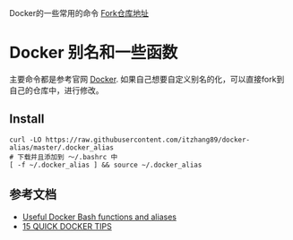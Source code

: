 Docker的一些常用的命令 [Fork仓库地址](https://github.com/tcnksm/docker-alias/blob/master/README.md)

# Docker 别名和一些函数

主要命令都是参考官网 [Docker](https://www.docker.io/). 如果自己想要自定义别名的化，可以直接fork到自己的仓库中，进行修改。

## Install

```shell
curl -LO https://raw.githubusercontent.com/itzhang89/docker-alias/master/.docker_alias
# 下载并且添加到 ～/.bashrc 中
[ -f ~/.docker_alias ] && source ~/.docker_alias
```

## 参考文档

- [Useful Docker Bash functions and aliases](http://kartar.net/2014/03/useful-docker-bash-functions-and-aliases)
- [15 QUICK DOCKER TIPS](https://labs.ctl.io/15-quick-docker-tips/)
